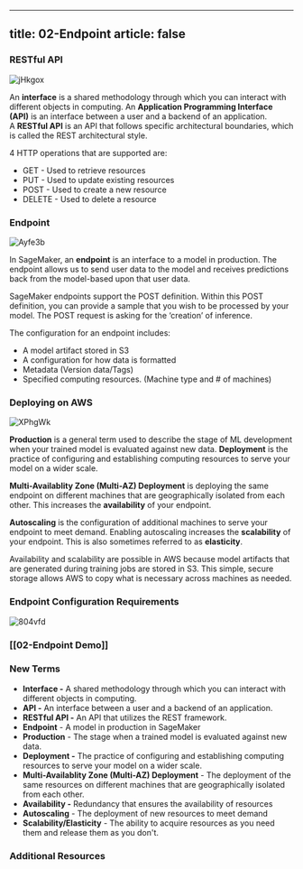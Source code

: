 

---
title: 02-Endpoint
article: false
---
### RESTful API

![jHkgox](https://testksj.oss-cn-beijing.aliyuncs.com/uPic/jHkgox.png)

An **interface** is a shared methodology through which you can interact with different objects in computing. An **Application Programming Interface (API)** is an interface between a user and a backend of an application. A **RESTful API** is an API that follows specific architectural boundaries, which is called the REST architectural style.

4 HTTP operations that are supported are:

- GET - Used to retrieve resources
- PUT - Used to update existing resources
- POST - Used to create a new resource
- DELETE - Used to delete a resource

### Endpoint

![Ayfe3b](https://testksj.oss-cn-beijing.aliyuncs.com/uPic/Ayfe3b.png)

In SageMaker, an **endpoint** is an interface to a model in production. The endpoint allows us to send user data to the model and receives predictions back from the model-based upon that user data.

SageMaker endpoints support the POST definition. Within this POST definition, you can provide a sample that you wish to be processed by your model. The POST request is asking for the ‘creation’ of inference.

The configuration for an endpoint includes:

- A model artifact stored in S3
- A configuration for how data is formatted
- Metadata (Version data/Tags)
- Specified computing resources. (Machine type and # of machines)

### Deploying on AWS

![XPhgWk](https://testksj.oss-cn-beijing.aliyuncs.com/uPic/XPhgWk.png)

**Production** is a general term used to describe the stage of ML development when your trained model is evaluated against new data. **Deployment** is the practice of configuring and establishing computing resources to serve your model on a wider scale.

**Multi-Availablity Zone (Multi-AZ) Deployment** is deploying the same endpoint on different machines that are geographically isolated from each other. This increases the **availability** of your endpoint.

**Autoscaling** is the configuration of additional machines to serve your endpoint to meet demand. Enabling autoscaling increases the **scalability** of your endpoint. This is also sometimes referred to as **elasticity**.

Availability and scalability are possible in AWS because model artifacts that are generated during training jobs are stored in S3. This simple, secure storage allows AWS to copy what is necessary across machines as needed.

### Endpoint Configuration Requirements

![804vfd](https://testksj.oss-cn-beijing.aliyuncs.com/uPic/804vfd.png)

### [[02-Endpoint Demo]]

### New Terms

- **Interface -** A shared methodology through which you can interact with different objects in computing.
- **API -** An interface between a user and a backend of an application.
- **RESTful API -** An API that utilizes the REST framework.
- **Endpoint** - A model in production in SageMaker
- **Production** - The stage when a trained model is evaluated against new data.
- **Deployment -** The practice of configuring and establishing computing resources to serve your model on a wider scale.
- **Multi-Availablity Zone (Multi-AZ) Deployment** - The deployment of the same resources on different machines that are geographically isolated from each other.
- **Availability -** Redundancy that ensures the availability of resources
- **Autoscaling** - The deployment of new resources to meet demand
- **Scalability/Elasticity** - The ability to acquire resources as you need them and release them as you don't.

### Additional Resources
